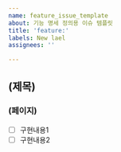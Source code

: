 ```yaml
---
name: feature_issue_template
about: 기능 명세 정의용 이슈 템플릿
title: 'feature:'
labels: New lael
assignees: ''

---
```


## (제목)
### (페이지)
- [ ] 구현내용1
- [ ] 구현내용2
